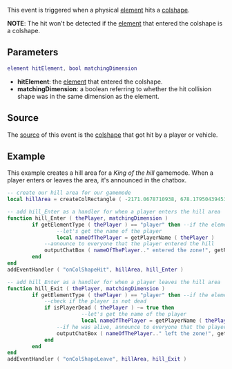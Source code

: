 This event is triggered when a physical [element](/docs/element.md "wikilink") hits a [colshape](/docs/colshape.md "wikilink").

**NOTE**: The hit won't be detected if the [element](/docs/element.md "wikilink") that entered the colshape is a colshape.

Parameters
----------

``` lua
element hitElement, bool matchingDimension
```

-   **hitElement**: the [element](/docs/element.md "wikilink") that entered the colshape.
-   **matchingDimension**: a boolean referring to whether the hit collision shape was in the same dimension as the element.

Source
------

The [source](/docs/event_system#event_source.md "wikilink") of this event is the [colshape](/docs/colshape.md "wikilink") that got hit by a player or vehicle.

Example
-------

This example creates a hill area for a *King of the hill* gamemode. When a player enters or leaves the area, it's announced in the chatbox.

``` lua
-- create our hill area for our gamemode
local hillArea = createColRectangle ( -2171.0678710938, 678.17950439453, 15, 15 )

-- add hill_Enter as a handler for when a player enters the hill area
function hill_Enter ( thePlayer, matchingDimension )
        if getElementType ( thePlayer ) == "player" then --if the element that entered was player
                --let's get the name of the player
                local nameOfThePlayer = getPlayerName ( thePlayer )
            --announce to everyone that the player entered the hill
            outputChatBox ( nameOfThePlayer.." entered the zone!", getRootElement(), 255, 255, 109 )
        end
end
addEventHandler ( "onColShapeHit", hillArea, hill_Enter )

-- add hill_Enter as a handler for when a player leaves the hill area
function hill_Exit ( thePlayer, matchingDimension )
        if getElementType ( thePlayer ) == "player" then --if the element that left was player
            --check if the player is not dead
            if isPlayerDead ( thePlayer ) ~= true then
                        --let's get the name of the player
                        local nameOfThePlayer = getPlayerName ( thePlayer )
                --if he was alive, announce to everyone that the player has left the hill
                outputChatBox ( nameOfThePlayer.." left the zone!", getRootElement(), 255, 255, 109 )
            end
        end
end
addEventHandler ( "onColShapeLeave", hillArea, hill_Exit )
```

